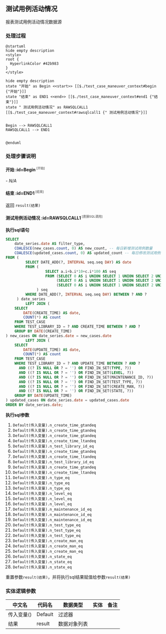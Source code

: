 ## 测试用例活动情况 <!-- {docsify-ignore-all} -->

   报表测试用例活动情况数据源

### 处理过程

```plantuml
@startuml
hide empty description
<style>
root {
  HyperlinkColor #42b983
}
</style>

hide empty description
state "开始" as Begin <<start>> [[$./test_case_maneuver_context#begin {"开始"}]]
state "结束" as END1 <<end>> [[$./test_case_maneuver_context#end1 {"结束"}]]
state " 测试用例活动情况" as RAWSQLCALL1  [[$./test_case_maneuver_context#rawsqlcall1 {" 测试用例活动情况"}]]


Begin --> RAWSQLCALL1
RAWSQLCALL1 --> END1


@enduml
```


### 处理步骤说明

#### 开始 :id=Begin<sup class="footnote-symbol"> <font color=gray size=1>[开始]</font></sup>



*- N/A*
#### 结束 :id=END1<sup class="footnote-symbol"> <font color=gray size=1>[结束]</font></sup>



返回 `result(结果)`

####  测试用例活动情况 :id=RAWSQLCALL1<sup class="footnote-symbol"> <font color=gray size=1>[直接SQL调用]</font></sup>



<p class="panel-title"><b>执行sql语句</b></p>

```sql
SELECT
    date_series.date AS filter_type,
    COALESCE(new_cases.count, 0) AS new_count, -- 每日新增测试用例数量
    COALESCE(updated_cases.count, 0) AS updated_count -- 每日修改测试用例数量
FROM (
         SELECT DATE_ADD(?, INTERVAL seq.seq DAY) AS date
         FROM (
                  SELECT a.i+b.i*10+c.i*100 AS seq
                  FROM (SELECT 0 AS i UNION SELECT 1 UNION SELECT 2 UNION SELECT 3 UNION SELECT 4 UNION SELECT 5 UNION SELECT 6 UNION SELECT 7 UNION SELECT 8 UNION SELECT 9) a,
                       (SELECT 0 AS i UNION SELECT 1 UNION SELECT 2 UNION SELECT 3 UNION SELECT 4 UNION SELECT 5 UNION SELECT 6 UNION SELECT 7 UNION SELECT 8 UNION SELECT 9) b,
                       (SELECT 0 AS i UNION SELECT 1 UNION SELECT 2 UNION SELECT 3 UNION SELECT 4 UNION SELECT 5 UNION SELECT 6 UNION SELECT 7 UNION SELECT 8 UNION SELECT 9) c
              ) seq
         WHERE DATE_ADD(?, INTERVAL seq.seq DAY) BETWEEN ? AND ?
     ) date_series
         LEFT JOIN (
    SELECT
        DATE(CREATE_TIME) AS date,
        COUNT(*) AS count
    FROM TEST_CASE
    WHERE TEST_LIBRARY_ID = ? AND CREATE_TIME BETWEEN ? AND ?
    GROUP BY DATE(CREATE_TIME)
) new_cases ON date_series.date = new_cases.date
         LEFT JOIN (
    SELECT
        DATE(UPDATE_TIME) AS date,
        COUNT(*) AS count
    FROM TEST_CASE
    WHERE TEST_LIBRARY_ID = ? AND UPDATE_TIME BETWEEN ? AND ?
      AND ((? IS NULL OR ? = '') OR FIND_IN_SET(TYPE, ?))
      AND ((? IS NULL OR ? = '') OR FIND_IN_SET(LEVEL, ?))
      AND ((? IS NULL OR ? = '') OR FIND_IN_SET(MAINTENANCE_ID, ?))
      AND ((? IS NULL OR ? = '') OR FIND_IN_SET(TEST_TYPE, ?))
      AND ((? IS NULL OR ? = '') OR FIND_IN_SET(CREATE_MAN, ?))
      AND ((? IS NULL OR ? = '') OR FIND_IN_SET(STATE, ?))
    GROUP BY DATE(UPDATE_TIME)
) updated_cases ON date_series.date = updated_cases.date
ORDER BY date_series.date;
```

<p class="panel-title"><b>执行sql参数</b></p>

1. `Default(传入变量).n_create_time_gtandeq`
2. `Default(传入变量).n_create_time_gtandeq`
3. `Default(传入变量).n_create_time_gtandeq`
4. `Default(传入变量).n_create_time_ltandeq`
5. `Default(传入变量).n_test_library_id_eq`
6. `Default(传入变量).n_create_time_gtandeq`
7. `Default(传入变量).n_create_time_ltandeq`
8. `Default(传入变量).n_test_library_id_eq`
9. `Default(传入变量).n_create_time_gtandeq`
10. `Default(传入变量).n_create_time_ltandeq`
11. `Default(传入变量).n_type_eq`
12. `Default(传入变量).n_type_eq`
13. `Default(传入变量).n_type_eq`
14. `Default(传入变量).n_level_eq`
15. `Default(传入变量).n_level_eq`
16. `Default(传入变量).n_level_eq`
17. `Default(传入变量).n_maintenance_id_eq`
18. `Default(传入变量).n_maintenance_id_eq`
19. `Default(传入变量).n_maintenance_id_eq`
20. `Default(传入变量).n_test_type_eq`
21. `Default(传入变量).n_test_type_eq`
22. `Default(传入变量).n_test_type_eq`
23. `Default(传入变量).n_create_man_eq`
24. `Default(传入变量).n_create_man_eq`
25. `Default(传入变量).n_create_man_eq`
26. `Default(传入变量).n_state_eq`
27. `Default(传入变量).n_state_eq`
28. `Default(传入变量).n_state_eq`

重置参数`result(结果)`，并将执行sql结果赋值给参数`result(结果)`



### 实体逻辑参数

|    中文名   |    代码名    |  数据类型    |  实体   |备注 |
| --------| --------| -------- | -------- | --------   |
|传入变量(<i class="fa fa-check"/></i>)|Default|过滤器|||
|结果|result|数据对象列表|||
